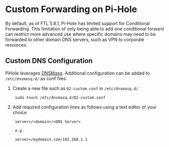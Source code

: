 ---
---
# Custom Forwarding on Pi-Hole

By default, as of FTL 5.8.1, Pi-Hole has limited support for Conditional Forwarding.  This limitation of only being able to add one conditional forward can restrict more advanced use where specific domains may need to be forwarded to other domain DNS servers, such as VPN to corporate resources.

## Custom DNS Configuration

PiHole leverages [DNSMasq](https://wiki.debian.org/dnsmasq).  Additional configuration can be added to `/etc/dnsmasq.d/` as conf files.

1. Create a new file such as `02-custom.conf` in `/etc/dnsmasq.d/`

        sudo touch /etc/dnsmasq.d/02-custom.conf

1. Add required configuration lines as follows using a text editor of your choice

        server=/<domain>/<DNS Server>
        
        e.g.
        
        server=/mydomain.com/192.168.1.1
